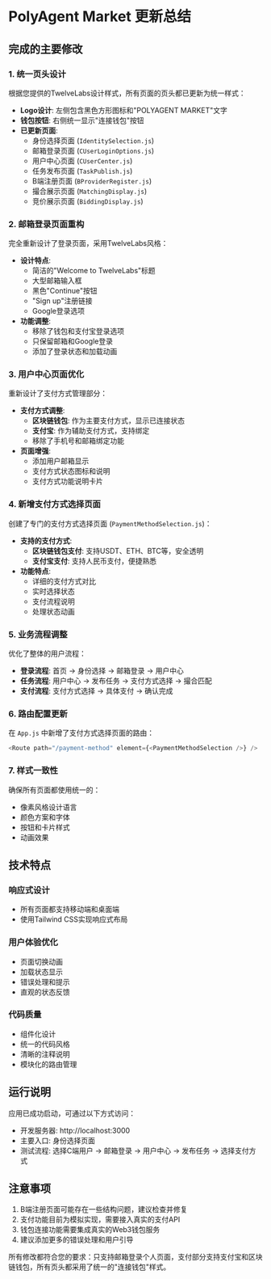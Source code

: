 # PolyAgent Market 更新总结

## 完成的主要修改

### 1. 统一页头设计
根据您提供的TwelveLabs设计样式，所有页面的页头都已更新为统一样式：

- **Logo设计**: 左侧包含黑色方形图标和"POLYAGENT MARKET"文字
- **钱包按钮**: 右侧统一显示"连接钱包"按钮
- **已更新页面**:
  - 身份选择页面 (`IdentitySelection.js`)
  - 邮箱登录页面 (`CUserLoginOptions.js`) 
  - 用户中心页面 (`CUserCenter.js`)
  - 任务发布页面 (`TaskPublish.js`)
  - B端注册页面 (`BProviderRegister.js`)
  - 撮合展示页面 (`MatchingDisplay.js`)
  - 竞价展示页面 (`BiddingDisplay.js`)

### 2. 邮箱登录页面重构
完全重新设计了登录页面，采用TwelveLabs风格：

- **设计特点**:
  - 简洁的"Welcome to TwelveLabs"标题
  - 大型邮箱输入框
  - 黑色"Continue"按钮
  - "Sign up"注册链接
  - Google登录选项
- **功能调整**:
  - 移除了钱包和支付宝登录选项
  - 只保留邮箱和Google登录
  - 添加了登录状态和加载动画

### 3. 用户中心页面优化
重新设计了支付方式管理部分：

- **支付方式调整**:
  - **区块链钱包**: 作为主要支付方式，显示已连接状态
  - **支付宝**: 作为辅助支付方式，支持绑定
  - 移除了手机号和邮箱绑定功能
- **页面增强**:
  - 添加用户邮箱显示
  - 支付方式状态图标和说明
  - 支付方式功能说明卡片

### 4. 新增支付方式选择页面
创建了专门的支付方式选择页面 (`PaymentMethodSelection.js`)：

- **支持的支付方式**:
  - **区块链钱包支付**: 支持USDT、ETH、BTC等，安全透明
  - **支付宝支付**: 支持人民币支付，便捷熟悉
- **功能特点**:
  - 详细的支付方式对比
  - 实时选择状态
  - 支付流程说明
  - 处理状态动画

### 5. 业务流程调整
优化了整体的用户流程：

- **登录流程**: 首页 → 身份选择 → 邮箱登录 → 用户中心
- **任务流程**: 用户中心 → 发布任务 → 支付方式选择 → 撮合匹配
- **支付流程**: 支付方式选择 → 具体支付 → 确认完成

### 6. 路由配置更新
在 `App.js` 中新增了支付方式选择页面的路由：
```javascript
<Route path="/payment-method" element={<PaymentMethodSelection />} />
```

### 7. 样式一致性
确保所有页面都使用统一的：
- 像素风格设计语言
- 颜色方案和字体
- 按钮和卡片样式
- 动画效果

## 技术特点

### 响应式设计
- 所有页面都支持移动端和桌面端
- 使用Tailwind CSS实现响应式布局

### 用户体验优化
- 页面切换动画
- 加载状态显示
- 错误处理和提示
- 直观的状态反馈

### 代码质量
- 组件化设计
- 统一的代码风格
- 清晰的注释说明
- 模块化的路由管理

## 运行说明

应用已成功启动，可通过以下方式访问：
- 开发服务器: http://localhost:3000
- 主要入口: 身份选择页面
- 测试流程: 选择C端用户 → 邮箱登录 → 用户中心 → 发布任务 → 选择支付方式

## 注意事项

1. B端注册页面可能存在一些结构问题，建议检查并修复
2. 支付功能目前为模拟实现，需要接入真实的支付API
3. 钱包连接功能需要集成真实的Web3钱包服务
4. 建议添加更多的错误处理和用户引导

所有修改都符合您的要求：只支持邮箱登录个人页面，支付部分支持支付宝和区块链钱包，所有页头都采用了统一的"连接钱包"样式。 